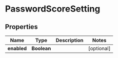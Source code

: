 

# PasswordScoreSetting


## Properties

| Name | Type | Description | Notes |
|------------ | ------------- | ------------- | -------------|
|**enabled** | **Boolean** |  |  [optional] |



